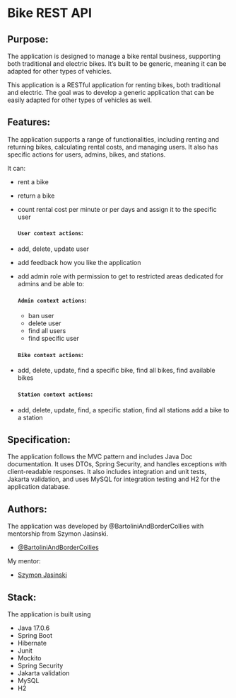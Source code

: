 # Bike REST API

## Purpose: 
The application is designed to manage a bike rental business, supporting both traditional and electric bikes. It’s built to be generic, meaning it can be adapted for other types of vehicles.

This application is a RESTful application for renting bikes, both traditional and electric. The goal was to develop a generic application that can be easily adapted for other types of vehicles as well.

## Features:

The application supports a range of functionalities, including renting and returning bikes, calculating rental costs, and managing users. It also has specific actions for users, admins, bikes, and stations.

It can:

- rent a bike
- return a bike
- count rental cost per minute or per days and assign it to the specific user
  

  #### `User context actions`:
- add, delete, update user
- add feedback how you like the application
- add admin role with permission to get to restricted areas dedicated for admins and be able to:

  #### `Admin context actions`:
  - ban user
  - delete user
  - find all users
  - find specific user
  

  #### `Bike context actions`:
- add, delete, update, find a specific bike, find all bikes, find available bikes

  
  #### `Station context actions`:
- add, delete, update, find, a specific station, find all stations add a bike to a station


## Specification:

The application follows the MVC pattern and includes Java Doc documentation. It uses DTOs, Spring Security, and handles exceptions with client-readable responses. It also includes integration and unit tests, Jakarta validation, and uses MySQL for integration testing and H2 for the application database.

## Authors:

The application was developed by @BartoliniAndBorderCollies with mentorship from Szymon Jasinski.

- [@BartoliniAndBorderCollies](https://www.github.com/BartoliniAndBorderCollies)

My mentor:
- [Szymon Jasinski](https://github.com/JasinskiSz)

## Stack:

The application is built using
- Java 17.0.6
- Spring Boot
- Hibernate
- Junit
- Mockito
- Spring Security
- Jakarta validation
- MySQL
- H2
  
  

